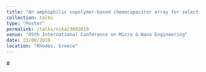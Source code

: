 ```yaml
---
title: "An amphiphilic copolymer-based chemocapacitor array for selective and sensitive sensing of volatile organic compounds"
collection: talks
type: "Poster"
permalink: /talks/nika23092019
venue: "45th International Conference on Micro & Nano Engineering"
date: 23/09/2019
location: "Rhodes, Greece"
---
```


#<!-- [More information here](http://example2.com) -->
